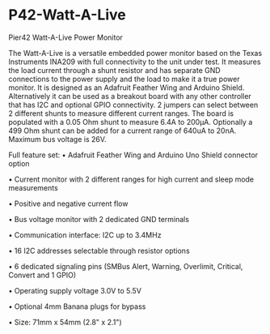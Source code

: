 # P42-Watt-A-Live
Pier42 Watt-A-Live Power Monitor

The Watt-A-Live is a versatile embedded power monitor based on the Texas Instruments INA209 with full connectivity to the unit under test. It measures the load current through a shunt resistor and has separate GND connections to the power supply and the load to make it a true power monitor. 
It is designed as an Adafruit Feather Wing and Arduino Shield. Alternatively it can be used as a breakout board with any other controller that has I2C and optional GPIO connectivity. 2 jumpers can select between 2 different shunts to measure different current ranges. 
The board is populated with a 0.05 Ohm shunt to measure 6.4A to 200µA. Optionally a 499 Ohm shunt can be added for a current range of 640uA to 20nA. Maximum bus voltage is 26V.

Full feature set:
•	Adafruit Feather Wing and Arduino Uno Shield connector option

•	Current monitor with 2 different ranges for high current and sleep mode measurements 

•	Positive and negative current flow

•	Bus voltage monitor with 2 dedicated GND terminals

•	Communication interface: I2C up to 3.4MHz

•	16 I2C addresses selectable through resistor options

•	6 dedicated signaling pins (SMBus Alert, Warning, Overlimit, Critical, Convert and 1 GPIO)

•	Operating supply voltage 3.0V to 5.5V

•	Optional 4mm Banana plugs for bypass 

•	Size: 71mm x 54mm (2.8" x 2.1")

